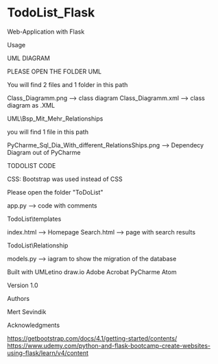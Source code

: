 # TodoList_Flask

Web-Application with Flask

Usage

UML DIAGRAM

PLEASE OPEN THE FOLDER UML

You will find 2 files and 1 folder in this path 

Class_Diagramm.png --> class diagram
Class_Diagramm.xml --> class diagram as .XML

UML\Bsp_Mit_Mehr_Relationships

you will find 1 file in this path 

PyCharme_Sql_Dia_With_different_RelationsShips.png --> Dependecy Diagram out of PyCharme


TODOLIST CODE

CSS: 
Bootstrap was used instead of CSS 

Please open the folder "ToDoList"

app.py --> code with comments

TodoList\templates

index.html --> Homepage
Search.html --> page with search results



TodoList\Relationship

models.py --> iagram to show the migration of the database


Built with 
UMLetino
draw.io
Adobe Acrobat
PyCharme
Atom


Version
1.0


Authors

Mert Sevindik


Acknowledgments

https://getbootstrap.com/docs/4.1/getting-started/contents/
https://www.udemy.com/python-and-flask-bootcamp-create-websites-using-flask/learn/v4/content

